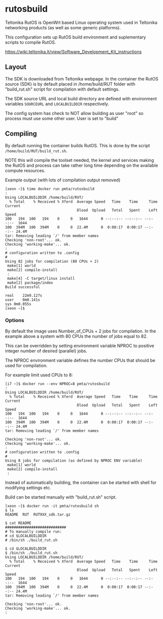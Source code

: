 # rutosbuild

Teltonika RutOS is OpenWrt based Linux operating system used in Teltonika networking
products (as well as some generic platforms).

This configuration sets up RutOS build environment and suplementary scripts
to compile RutOS.

https://wiki.teltonika.lt/view/Software_Development_Kit_instructions


## Layout
The SDK is downloaded from Teltonika webpage. In the container the RutOS 
source (SDK) is by default placed in /home/build/RUT folder with "build_rut.sh"
script for compilation with default settings. 

The SDK source URL and local build directory are defined with environment variables
`SOURCEURL` and `LOCALBUILDDIR` respectively.

The config system has check to NOT allow building as user "root" so process
must use some other user. 
User is set to "build" 



## Compiling

By default running the container builds RutOS. This is done by the script 
`/home/build/RUT/build_rut.sh`.

NOTE this will compile the toolset needed, the kernel and services making the
RutOS and process can take rather long time depending on the available compute 
resources.

Example output (with lots of compilation output removed)

```
[xeon ~]$ time docker run pmta/rutosbuild 
:
Using LOCALBUILDDIR /home/build/RUT/
  % Total    % Received % Xferd  Average Speed   Time    Time     Time  Current
                                 Dload  Upload   Total   Spent    Left  Speed
100   194  100   194    0     0   1644      0 --:--:-- --:--:-- --:--:--  1644
100  394M  100  394M    0     0  22.4M      0  0:00:17  0:00:17 --:--:-- 24.4M
tar: Removing leading `/' from member names
Checking 'non-root'... ok.
Checking 'working-make'... ok.
:
# configuration written to .config
#
Using 82 jobs for compilation (80 CPUs + 2)
 make[1] world
 make[2] compile-install
 :
 make[4] -C target/linux install
 make[2] package/index
Build successful

real	22m9.127s
user	0m0.141s
sys	0m0.055s
[xeon ~]$ 
```

### Options

By default the image uses Number_of_CPUs + 2 jobs for compilation. In the
example above a system with 80 CPUs the number of jobs equal to 82. 

This can be overridden by setting environment variable NPROC to positive
integer number of desired (parallel) jobs. 

The NPROC environment variable defines the number CPUs that should be used for
compilation.

For example limit used CPUs to 8:
```
[i7 ~]$ docker run --env NPROC=8 pmta/rutosbuild
:
Using LOCALBUILDDIR /home/build/RUT/
  % Total    % Received % Xferd  Average Speed   Time    Time     Time  Current
                                 Dload  Upload   Total   Spent    Left  Speed
100   194  100   194    0     0   1644      0 --:--:-- --:--:-- --:--:--  1644
100  394M  100  394M    0     0  22.4M      0  0:00:17  0:00:17 --:--:-- 24.4M
tar: Removing leading `/' from member names

Checking 'non-root'... ok.
Checking 'working-make'... ok.
:
# configuration written to .config
#
Using 8 jobs for compilation (as defined by NPROC ENV variable)
 make[1] world
 make[2] compile-install
 :
```


Instead of automatically building, the container can be started with shell for
modifying settings etc.

Build can be started manually with "build_rut.sh" script.

```
[xeon ~]$ docker run -it pmta/rutosbuild sh
$ ls
README	RUT  RUT9XX_sdk.tar.gz

$ cat README
############################
# To manually compile run: 
# cd $LOCALBUILDDIR
# /bin/sh ./build_rut.sh

$ cd $LOCALBUILDDIR
$ /bin/sh ./build_rut.sh
Using LOCALBUILDDIR /home/build/RUT/
  % Total    % Received % Xferd  Average Speed   Time    Time     Time  Current
                                 Dload  Upload   Total   Spent    Left  Speed
100   194  100   194    0     0   1644      0 --:--:-- --:--:-- --:--:--  1644
100  394M  100  394M    0     0  22.4M      0  0:00:17  0:00:17 --:--:-- 24.4M
tar: Removing leading `/' from member names

Checking 'non-root'... ok.
Checking 'working-make'... ok.
:

```

